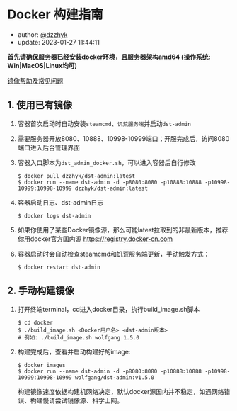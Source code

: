 # Docker 构建指南

- author: [@dzzhyk](https://github.com/dzzhyk)
- update: 2023-01-27 11:44:11

**首先请确保服务器已经安装docker环境，且服务器架构amd64 (操作系统: Win|MacOS|Linux均可)**

[镜像帮助及常见问题](https://hub.docker.com/r/dzzhyk/dst-admin)

## 1. 使用已有镜像

1. 容器首次启动时自动安装`steamcmd`、`饥荒服务端`并启动`dst-admin`
2. 需要服务器开放8080、10888、10998-10999端口；开服完成后，访问8080端口进入后台管理界面
3. 容器入口脚本为`dst_admin_docker.sh`，可以进入容器后自行修改

    ```shell
    $ docker pull dzzhyk/dst-admin:latest
    $ docker run --name dst-admin -d -p8080:8080 -p10888:10888 -p10998-10999:10998-10999 dzzhyk/dst-admin:latest
    ```

4. 容器启动日志、dst-admin日志

    ```shell
    $ docker logs dst-admin
    ```

5. 如果你使用了某些Docker镜像源，那么可能latest拉取到的非最新版本，推荐你用docker官方国内源 https://registry.docker-cn.com

6. 容器启动时会自动检查steamcmd和饥荒服务端更新，手动触发方式：

    ```shell
    $ docker restart dst-admin
    ```

## 2. 手动构建镜像

1. 打开终端terminal，cd进入docker目录，执行build_image.sh脚本

   ```shell
   $ cd docker
   $ ./build_image.sh <Docker用户名> <dst-admin版本>
   # 例如: ./build_image.sh wolfgang 1.5.0
   ```

2. 构建完成后，查看并启动构建好的image:

   ```shell
   $ docker images
   $ docker run --name dst-admin -d -p8080:8080 -p10888:10888 -p10998-10999:10998-10999 wolfgang/dst-admin:v1.5.0
   ```

   构建镜像速度依据构建机网络决定，默认docker源国内并不稳定，如遇网络错误、构建慢请尝试镜像源、科学上网。